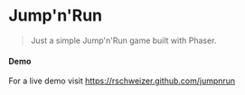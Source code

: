 # Jump'n'Run

> Just a simple Jump'n'Run game built with Phaser.

#### Demo
For a live demo visit https://rschweizer.github.com/jumpnrun
